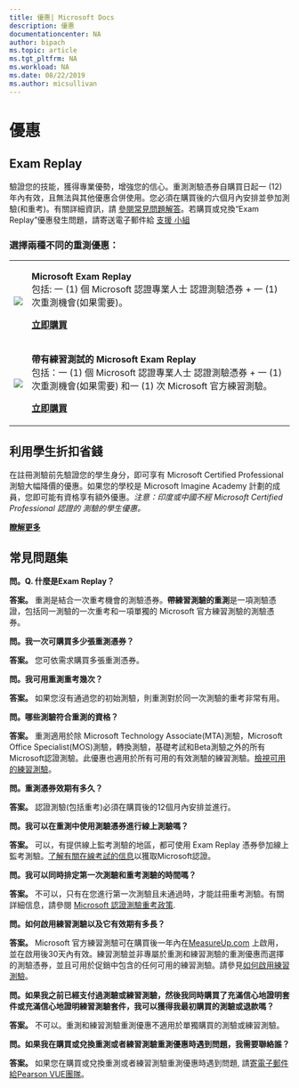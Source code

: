 ```yaml
---
title: 優惠| Microsoft Docs
description: 優惠 
documentationcenter: NA 
author: bipach
ms.topic: article
ms.tgt_pltfrm: NA
ms.workload: NA
ms.date: 08/22/2019
ms.author: micsullivan
---
```

# 優惠

## Exam Replay

驗證您的技能，獲得專業優勢，增強您的信心。重測測驗憑券自購買日起一 (12) 年內有效，且無法與其他優惠合併使用。您必須在購買後的六個月內安排並參加測驗(和重考)。有關詳細資訊，請 [參閱常見問題解答](#frequently-asked-questions)。若購買或兌換“Exam Replay”優惠發生問題，請寄送電子郵件給 [支援 小組](mailto:mindhub@pearson.com)

### 選擇兩種不同的重測優惠：

<div>
    <table border="0">
        <tr>
            <td>
                <img src="images/exam-replay-thumbnail.png">
            </td>
            <td>                
                <p><strong>Microsoft Exam Replay</strong><br/>包括: 一 (1) 個 Microsoft 認證專業人士  認證測驗憑券 + 一 (1) 次重測機會(如果需要)。</p>
                <p><a href="https://us.mindhub.com/p/Microsoft-Exam-Replay?utm_source=msftmarketing&utm_medium=msft_offers&utm_campaign=ExamReplayFY20&utm_term=ERFY20&utm_content=weblink3"><strong>立即購買</strong></a></p>
            </td>
        </tr>
        <tr>
            <td>
                <img src="images/exam-replay-with-practice-test-thumbnail.png">
            </td>
            <td>
               <p><strong>帶有練習測試的 Microsoft Exam Replay </strong><br/>包括：一 (1) 個 Microsoft 認證專業人士  認證測驗憑券 + 一 (1) 次重測機會(如果需要) 和一 (1) 次 Microsoft 官方練習測驗。</p>
               <p><a href="https://us.mindhub.com/p/Microsoft-Exam-Replay-PT?utm_source=msftmarketing&utm_medium=msft_offers&utm_campaign=ExamReplayFY20&utm_term=ERFY20&utm_content=weblink"><strong>立即購買</strong></a></p>
            </td>
        </tr>
    </table>
</div>


## 利用學生折扣省錢

在註冊測驗前先驗證您的學生身分，即可享有 Microsoft Certified Professional  測驗大幅降價的優惠。如果您的學校是 Microsoft Imagine Academy 計劃的成員，您即可能有資格享有額外優惠。*注意：印度或中國不經 Microsoft Certified Professional 認證的 測驗的學生優惠。*

[**瞭解更多**](/learn/certifications/certification-exam-policies)

## 常見問題集

**問。Q. 什麼是Exam Replay？**

**答案。** 重測是結合一次重考機會的測驗憑券。**帶練習測驗的重測**是一項測驗憑證，包括同一測驗的一次重考和一項單獨的 Microsoft 官方練習測驗的測驗憑券。

**問。我一次可購買多少張重測憑券？**

**答案。** 您可依需求購買多張重測憑券。

**問。我可用重測重考幾次？**

**答案。** 如果您沒有通過您的初始測驗，則重測對於同一次測驗的重考非常有用。

**問。哪些測驗符合重測的資格？**

**答案。** 重測適用於除 Microsoft Technology Associate(MTA)測驗，Microsoft Office Specialist(MOS)測驗，轉換測驗，基礎考試和Beta測驗之外的所有Microsoft認證測驗。此優惠也適用於所有可用的有效測驗的練習測驗。[檢視可用的練習測驗](https://us.mindhub.com/microsoft-practice-tests)。

**問。重測憑券效期有多久？**

**答案。** 認證測驗(包括重考)必須在購買後的12個月內安排並進行。

**問。我可以在重測中使用測驗憑券進行線上測驗嗎？**

**答案。** 可以，有提供線上監考測驗的地區，都可使用 Exam Replay 憑券參加線上監考測驗。[了解有關在線考試的信息](/learn/certifications/online-exams)以獲取Microsoft認證。

**問。我可以同時排定第一次測驗和重考測驗的時間嗎？**

**答案。** 不可以，只有在您進行第一次測驗且未通過時，才能註冊重考測驗。有關詳細信息，請參閱 [Microsoft 認證測驗重考政策](/learn/certifications/certification-exam-policies#exam-retake-policy).

**問。如何啟用練習測驗以及它有效期有多長？**

**答案。** Microsoft 官方練習測驗可在購買後一年內在[MeasureUp.com](https://www.measureup.com/) 上啟用，並在啟用後30天內有效。練習測驗並非專屬於重測和練習測驗的重測優惠而選擇的測驗憑券，並且可用於促銷中包含的任何可用的練習測驗。請參見[如何啟用練習測驗](https://home.pearsonvue.com/microsoft/practicetests)。

**問。如果我之前已經支付過測驗或練習測驗，然後我同時購買了充滿信心地證明套件或充滿信心地證明練習測驗套件，我可以獲得我最初購買的測驗或退款嗎？**

**答案。** 不可以。重測和練習測驗重測優惠不適用於單獨購買的測驗或練習測驗。

**問。如果我在購買或兌換重測或者練習測驗重測優惠時遇到問題，我需要聯絡誰？**

**答案。** 如果您在購買或兌換重測或者練習測驗重測優惠時遇到問題, 請[寄電子郵件給Pearson VUE團隊](mailto:mindhub@pearson.com)。



